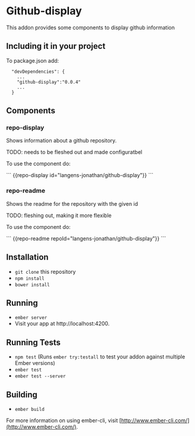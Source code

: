 # Github-display

This addon provides some components to display github information

## Including it in your project

To package.json add:
```
  "devDependencies": {
    ...
    "github-display":"0.0.4"
    ...
  }
```

## Components

### repo-display

<p>Shows information about a github repository.</p>
<p>TODO: needs to be fleshed out and made configuratbel</p>
<p>To use the component do:</p>
```
{{repo-display id="langens-jonathan/github-display"}}
```

### repo-readme
<p>Shows the readme for the repository with the given id</p>
<p>TODO: fleshing out, making it more flexible</p>
<p>To use the component do:</p>
```
{{repo-readme repoId="langens-jonathan/github-display"}}
```

## Installation

* `git clone` this repository
* `npm install`
* `bower install`

## Running

* `ember server`
* Visit your app at http://localhost:4200.

## Running Tests

* `npm test` (Runs `ember try:testall` to test your addon against multiple Ember versions)
* `ember test`
* `ember test --server`

## Building

* `ember build`

For more information on using ember-cli, visit [http://www.ember-cli.com/](http://www.ember-cli.com/).
